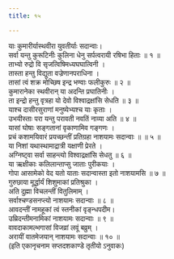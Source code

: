 ```yaml
---
title: १५

---
```

याः कुमारीर्यास्थवीरा युवतीर्याः सदान्वाः।  
सर्वा यन्तु कुरूटिनीः कुलिना धेनु सर्पत्वरायी रषिभा हिताः ॥ १ ॥  
ताभ्यो रुद्रो वि सृजत्विषिमध्यघघात्विनी ।  
तास्ता हन्तु विद्युता वज्रेणानपराधिना ।  
तासां त्वं शक्र मोच्छिष इन्द्र भण्वाः फलीकुरुः ॥ २ ॥  
कुमारानेका स्थवीरान् या अदन्ति प्रघातिनीः ।  
ता इन्द्रो हन्तु वृत्रहा यो देवो विश्वाद्रक्षांसि सेधति ॥ ३ ॥  
याश्च दासीरसुराणां मनुष्येभ्यश्च याः कृताः ।  
उभयीस्ताः परा यन्तु परावती नवतिं नाव्या अति ॥ ४ ॥  
यासां घोषाः सङ्गतानां वृकाणामिव गङ्गणः ।  
प्रचं कशामयिवारं प्रयच्छन्तीं प्रतिग्रहा नाशयामः सदान्वाः ॥ ॥ ५ ॥  
या निशां यथास्थामाद्रात्री यक्षाणी प्रेरते ।  
अग्निष्ट्वा सर्वा साहन्त्यो विश्वाद्रक्षांसि सेधतु ॥ ६ ॥  
या ऋक्षीकाः कलिलान्ताप्सु जाताः पुरीकयाः ।  
गोपा आसामेको वेद यतो याताः सदान्वास्ता इतो नाशयामसि ॥ ७ ॥  
गुरुछाया मूर्द्धार्यं शिशुमाकां प्रतिश्रुका ।  
अति दुह्मा विचलन्तीं वितुलिमाम् ।  
सर्वाश्चण्डसनप्त्यो नाशयामः सदान्वाः ॥ ८ ॥  
आवदन्तीं नामहूकां त्वं स्तनीकां वृङ्न्धपदीम।  
उम्रिदन्तीमनामिकां नाशयामः सदान्वाः ॥ ९ ॥  
वावदाकामल्भगासां विजव्रां लवूं बव्रुम् ।  
अरायीं वातमेजयान् नाशयामः सदान्वाः ॥ १० ॥  
(इति एकानृचनाम सप्तदशकाण्डे तृतीयो ऽनुवाकः)  